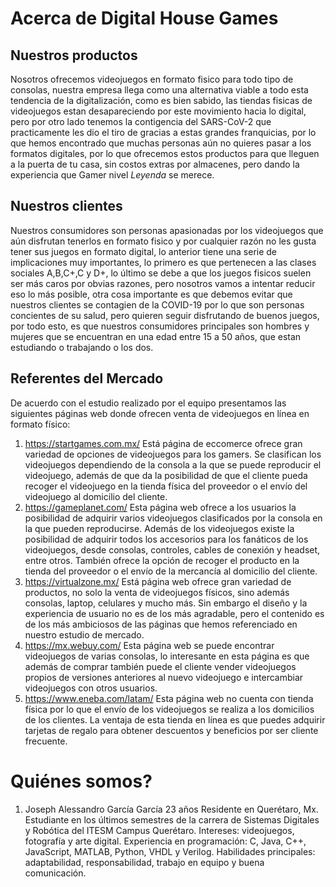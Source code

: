 # Acerca de Digital House Games

## Nuestros productos
Nosotros ofrecemos videojuegos en formato fisico para todo tipo de consolas, nuestra empresa llega como una alternativa viable a todo esta tendencia de la digitalización, como es bien sabido, las tiendas fisicas de videojuegos estan desapareciendo por este movimiento hacia lo digital, pero por otro lado tenemos la contigencia del SARS-CoV-2 que practicamente les dio el tiro de gracias a estas grandes franquicias, por lo que hemos encontrado que muchas personas aún no quieres pasar a los formatos digitales, por lo que ofrecemos estos productos para que lleguen a la puerta de tu casa, sin costos extras por almacenes, pero dando la experiencia que Gamer nivel *Leyenda* se merece.

## Nuestros clientes
Nuestros consumidores son personas apasionadas por los videojuegos que aún disfrutan tenerlos en formato fisico y por cualquier razón no les gusta tener sus juegos en formato digital, lo anterior tiene una serie de implicaciones muy importantes, lo primero es que pertenecen a las clases sociales A,B,C+,C y D+, lo último se debe a que los juegos fisicos suelen ser más caros por obvias razones, pero nosotros vamos a intentar reducir eso lo más posible, otra cosa importante es que debemos evitar que nuestros clientes se contagien de la COVID-19 por lo que son personas concientes de su salud, pero quieren seguir disfrutando de buenos juegos, por todo esto, es que nuestros consumidores principales son hombres y mujeres que se encuentran en una edad entre 15 a 50 años, que estan estudiando o trabajando o los dos. 

## Referentes del Mercado

De acuerdo con el estudio realizado por el equipo presentamos las siguientes páginas web donde ofrecen venta de videojuegos en línea en formato físico:
1) https://startgames.com.mx/
	Está página de eccomerce ofrece gran variedad de opciones de videojuegos para los gamers. Se clasifican los videojuegos dependiendo de la consola a la que se puede reproducir el videojuego, además de que da la posibilidad de que el cliente pueda recoger el videojuego en la tienda física del proveedor o el envío del videojuego al domicilio del cliente.
2) https://gameplanet.com/
	Esta página web ofrece a los usuarios la posibilidad de adquirir varios videojuegos clasificados por la consola en la que pueden reproducirse. Además de los videojuegos existe la posibilidad de adquirir todos los accesorios para los fanáticos de los videojuegos, desde consolas, controles, cables de conexión y headset, entre otros. También ofrece la opción de recoger el producto en la tienda del proveedor o el envío de la mercancía al domicilio del cliente.
3) https://virtualzone.mx/
	Está página web ofrece gran variedad de productos, no solo la venta de videojuegos físicos, sino además consolas, laptop, celulares y mucho más. Sin embargo el diseño y la experiencia de usuario no es de los más agradable, pero el contenido es de los más ambiciosos de las páginas que hemos referenciado en nuestro estudio de mercado.
4) https://mx.webuy.com/
	Esta página web se puede encontrar videojuegos de varias consolas, lo interesante en esta página es que además de comprar también puede el cliente vender videojuegos propios de versiones anteriores al nuevo videojuego e intercambiar videojuegos con otros usuarios. 		
5) https://www.eneba.com/latam/
	Esta página web no cuenta con tienda física por lo que el envío de los videojuegos se realiza a los domicilios de los clientes. La ventaja de esta tienda en línea es que puedes adquirir tarjetas de regalo para obtener descuentos y beneficios por ser cliente frecuente.

# Quiénes somos?

1)  Joseph Alessandro García García
	23 años
	Residente en Querétaro, Mx.
	Estudiante en los últimos semestres de la carrera de Sistemas Digitales y Robótica del ITESM Campus Querétaro.
	Intereses: videojuegos, fotografía y arte digital. 
	Experiencia en programación: C, Java, C++, JavaScript, MATLAB, Python, VHDL y Verilog.
	Habilidades principales: adaptabilidad, responsabilidad, trabajo en equipo y buena comunicación. 

	


